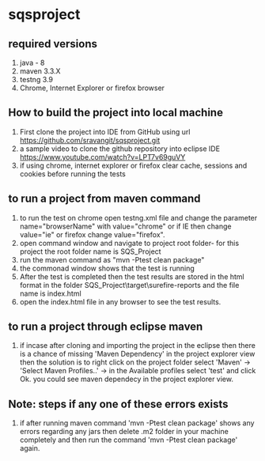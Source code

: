 # sqsproject

## required versions 

1. java - 8
2. maven 3.3.X
3. testng 3.9
4. Chrome, Internet Explorer or firefox browser

## How to build the project into local machine

1. First clone the project into IDE from GitHub using url https://github.com/sravangit/sqsproject.git
2. a sample video to clone the github repository into eclipse IDE https://www.youtube.com/watch?v=LPT7v69guVY
3. if using chrome, internet explorer or firefox clear cache, sessions and cookies before running the tests

## to run a project from maven command
1. to run the test on chrome open testng.xml file and change the parameter name="browserName" with value="chrome" or if IE then change value="ie" or firefox change value="firefox".
2. open command window and navigate to project root folder- for this project the root folder name is SQS_Project
3. run the maven command as "mvn -Ptest clean package"
4. the commonad window shows that the test is running
5. After the test is completed then the test results are stored in the html format in the folder SQS_Project\target\surefire-reports and the file name is index.html 
6. open the index.html file in any browser to see the test results.

## to run a project through eclipse maven
1. if incase after cloning and importing the project in the eclipse then there is a chance of missing 'Maven Dependency' in the project explorer view then the solution is to right click on the project folder select 'Maven' -> 'Select Maven Profiles..' -> in the Available profiles select 'test' and click Ok. you could see maven dependecy in the project explorer view.


## Note: steps if any one of these errors exists
1. if after running maven command 'mvn -Ptest clean package' shows any errors regarding any jars then delete .m2 folder in your machine completely and then run the command 'mvn -Ptest clean package' again.





